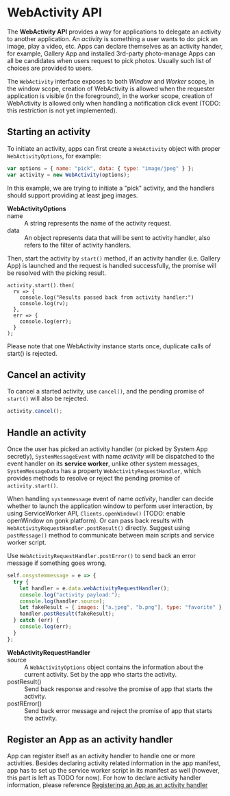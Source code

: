# WebActivity API

The **WebActivity API** provides a way for applications to delegate an activity to another application. An *activity* is something a user wants to do: pick an image, play a video, etc. Apps can declare themselves as an activity hander, for example, Gallery App and installed 3rd-party photo-manage Apps can all be candidates when users request to pick photos. Usually such list of choices are provided to users.

The `WebActivity` interface exposes to both *Window* and *Worker* scope, in the window scope, creation of WebActivity is allowed when the requester application is visible (in the foreground), in the worker scope, creation of WebActivity is allowed only when handling a notification click event (TODO: this restriction is not yet implemented).

## Starting an activity

To initiate an activity, apps can first create a `WebActivity` object with proper `WebActivityOptions`, for example:

```javascript
var options = { name: "pick", data: { type: "image/jpeg" } };
var activity = new WebActivity(options);
```

In this example, we are trying to initiate a "pick" activity, and the handlers should support providing at least jpeg images.


<dl>
<b>WebActivityOptions</b>
    <dt>name</dt>
    <dd>A string represents the name of the activity request.</dd>
    <dt>data</dt>
    <dd>An object represents data that will be sent to activity handler, also refers to the filter of activity handlers.</dd>
</dl>

Then, start the activity by `start()` method, if an activity handler (i.e. Gallery App) is launched and the request is handled successfully, the promise will be resolved with the picking result.

```
activity.start().then(
  rv => {
    console.log("Results passed back from activity handler:")
    console.log(rv);
  },  
  err => {
    console.log(err);
  }
);
```

Please note that one WebActivity instance starts once, duplicate calls of start() is rejected.

## Cancel an activity

To cancel a started activity, use `cancel()`, and the pending promise of `start()` will also be rejected.

```javascript
activity.cancel();
```

## Handle an activity

Once the user has picked an activity handler (or picked by System App secretly), `SystemMessageEvent` with name *activity* will be dispatched to the event handler on its **service worker**, unlike other system messages, `SystemMessageData` has a property `WebActivityRequestHandler`, which provides methods to resolve or reject the pending promise of `activity.start()`.

When handling `systemmessage` event of name *activity*, handler can decide whether to launch the application window to perform user interaction, by using ServiceWorker API, `Clients.openWindow()` (TODO: enable openWindow on gonk platform). Or can pass back results with `WebActivityRequestHandler.postResult()` directly. Suggest using `postMessage()` method to communicate between main scripts and service worker script.

Use `WebActivityRequestHandler.postError()` to send back an error message if something goes wrong.

```javascript
self.onsystemmessage = e => {
  try {
    let handler = e.data.webActivityRequestHandler();
    console.log("activity payload:");
    console.log(handler.source);
    let fakeResult = { images: ["a.jpeg", "b.png"], type: "favorite" };
    handler.postResult(fakeResult);
  } catch (err) {
    console.log(err);
  }
};

```

<dl>
<b>WebActivityRequestHandler</b>
    <dt>source</dt>
    <dd>A <code>WebActivityOptions</code> object contains the information about the current activity. Set by the app who starts the activity.</dd>
    <dt>postResult()</dt>
    <dd>Send back response and resolve the promise of app that starts the activity.</dd>
    <dt>postRError()</dt>
    <dd>Send back error message and reject the promise of app that starts the activity.</dd>
</dl>

## Register an App as an activity handler

App can register itself as an activity handler to handle one or more activities. Besides declaring activity related information in the app manifest, app has to set up the service worker script in its manifest as well (however, this part is left as TODO for now). For how to declare activity handler information, please reference  [Registering an App as an activity handler](https://developer.mozilla.org/en-US/docs/Archive/B2G_OS/API/Web_Activities#Registering_an_App_as_an_activity_handler)

